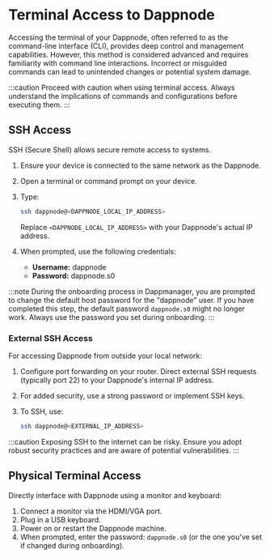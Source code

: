 # Terminal Access to Dappnode

Accessing the terminal of your Dappnode, often referred to as the command-line interface (CLI), provides deep control and management capabilities. However, this method is considered advanced and requires familiarity with command line interactions. Incorrect or misguided commands can lead to unintended changes or potential system damage.

:::caution
Proceed with caution when using terminal access. Always understand the implications of commands and configurations before executing them.
:::

## SSH Access

SSH (Secure Shell) allows secure remote access to systems.

1. Ensure your device is connected to the same network as the Dappnode.
2. Open a terminal or command prompt on your device.
3. Type:

    ```bash
    ssh dappnode@<DAPPNODE_LOCAL_IP_ADDRESS>
    ```

    Replace `<DAPPNODE_LOCAL_IP_ADDRESS>` with your Dappnode's actual IP address.

4. When prompted, use the following credentials:
    - **Username:** dappnode
    - **Password:** dappnode.s0

:::note
During the onboarding process in Dappmanager, you are prompted to change the default host password for the "dappnode" user. If you have completed this step, the default password `dappnode.s0` might no longer work. Always use the password you set during onboarding.
:::

### External SSH Access

For accessing Dappnode from outside your local network:

1. Configure port forwarding on your router. Direct external SSH requests (typically port 22) to your Dappnode's internal IP address.
2. For added security, use a strong password or implement SSH keys.
3. To SSH, use:

    ```bash
    ssh dappnode@<EXTERNAL_IP_ADDRESS>
    ```

:::caution
Exposing SSH to the internet can be risky. Ensure you adopt robust security practices and are aware of potential vulnerabilities.
:::

## Physical Terminal Access

Directly interface with Dappnode using a monitor and keyboard:

1. Connect a monitor via the HDMI/VGA port.
2. Plug in a USB keyboard.
3. Power on or restart the Dappnode machine.
4. When prompted, enter the password: `dappnode.s0` (or the one you've set if changed during onboarding).